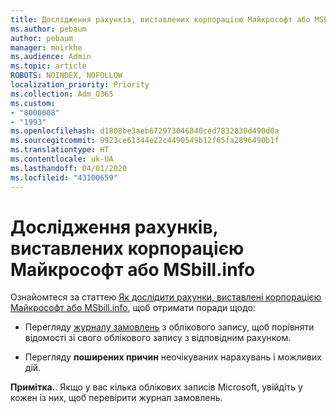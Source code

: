 ```yaml
---
title: Дослідження рахунків, виставлених корпорацією Майкрософт або MSbill.info
ms.author: pebaum
author: pebaum
manager: mnirkhe
ms.audience: Admin
ms.topic: article
ROBOTS: NOINDEX, NOFOLLOW
localization_priority: Priority
ms.collection: Adm_O365
ms.custom:
- "8000008"
- "1993"
ms.openlocfilehash: d1808be3aeb672973046840ced7832830d490d0a
ms.sourcegitcommit: 9923ce61344e22c4490549b12f65fa2896490b1f
ms.translationtype: HT
ms.contentlocale: uk-UA
ms.lasthandoff: 04/01/2020
ms.locfileid: "43100659"
---
```

# <a name="investigate-a-billing-charge-from-microsoft-or-msbill-dot-info"></a>Дослідження рахунків, виставлених корпорацією Майкрософт або MSbill.info

Ознайомтеся за статтею [Як дослідити рахунки, виставлені корпорацією Майкрософт або MSbill.info](https://support.microsoft.com/help/10623/microsoft-account-investigate-billing-charge), щоб отримати поради щодо: 

- Перегляду [журналу замовлень](https://account.microsoft.com/billing/orders/) з облікового запису, щоб порівняти відомості зі свого облікового запису з відповідним рахунком.

- Перегляду **поширених причин** неочікуваних нарахувань і можливих дій.

**Примітка.**. Якщо у вас кілька облікових записів Microsoft, увійдіть у кожен із них, щоб перевірити журнал замовлень.
